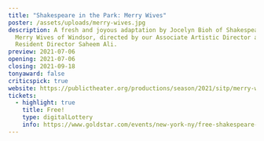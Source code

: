 ```yaml
---
title: "Shakespeare in the Park: Merry Wives"
poster: /assets/uploads/merry-wives.jpg
description: A fresh and joyous adaptation by Jocelyn Bioh of Shakespeare’s The
  Merry Wives of Windsor, directed by our Associate Artistic Director and
  Resident Director Saheem Ali.
preview: 2021-07-06
opening: 2021-07-06
closing: 2021-09-18
tonyaward: false
criticspick: true
website: https://publictheater.org/productions/season/2021/sitp/merry-wives/
tickets:
  - highlight: true
    title: Free!
    type: digitalLottery
    info: https://www.goldstar.com/events/new-york-ny/free-shakespeare-in-the-park-lottery-merry-wives-tickets
---
```

